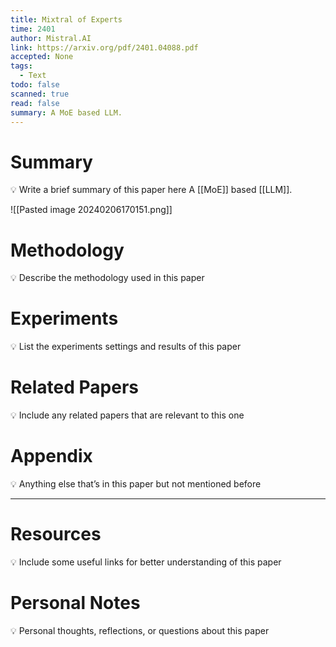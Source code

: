 ```yaml
---
title: Mixtral of Experts
time: 2401
author: Mistral.AI
link: https://arxiv.org/pdf/2401.04088.pdf
accepted: None
tags:
  - Text
todo: false
scanned: true
read: false
summary: A MoE based LLM.
---
```

# Summary
💡 Write a brief summary of this paper here
A [[MoE]] based [[LLM]].

![[Pasted image 20240206170151.png]]
# Methodology
💡 Describe the methodology used in this paper

# Experiments
💡 List the experiments settings and results of this paper

# Related Papers
💡 Include any related papers that are relevant to this one

# Appendix
💡 Anything else that’s in this paper but not mentioned before

---
# Resources
💡 Include some useful links for better understanding of this paper

# Personal Notes
💡 Personal thoughts, reflections, or questions about this paper